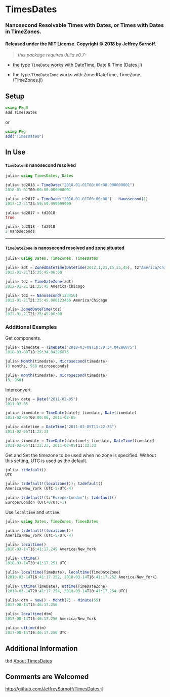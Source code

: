 # TimesDates
### Nanosecond Resolvable Times with Dates, or Times with Dates in TimeZones.
#### Released under the MIT License. Copyright &copy; 2018 by Jeffrey Sarnoff.

> _this package requires Julia v0.7-_

- the type `TimeDate` works with DateTime, Date & Time (Dates.jl)

- the type `TimeDateZone` works with ZonedDateTime, TimeZone (TimeZones.jl)

## Setup

```julia
using Pkg3
add TimesDates
```
or
```julia
using Pkg
add("TimesDates")
```

## In Use

#### `TimeDate` is nanosecond resolved

```julia
julia> using TimesDates, Dates

julia> td2018 = TimeDate("2018-01-01T00:00:00.000000001")
2018-01-01T00:00:00.000000001

julia> td2017 = TimeDate("2018-01-01T00:00:00") - Nanosecond(1)
2017-12-31T23:59:59.999999999

julia> td2017 < td2018
true

julia> td2018 - td2018
2 nanoseconds
```

----

#### `TimeDateZone` is nanosecond resolved and zone situated

```julia
julia> using Dates, TimeZones, TimesDates

julia> zdt = ZonedDateTime(DateTime(2012,1,21,15,25,45), tz"America/Chicago")
2012-01-21T15:25:45-06:00

julia> tdz = TimeDateZone(zdt)
2012-01-21T21:25:45 America/Chicago

julia> tdz += Nanosecond(123456)
2012-01-21T21:25:45.000123456 America/Chicago

julia> ZonedDateTime(tdz)
2012-01-21T21:25:45-06:00
```

### Additional Examples

Get components.
```julia
julia> timedate = TimeDate("2018-03-09T18:29:34.04296875")
2018-03-09T18:29:34.04296875

julia> Month(timedate), Microsecond(timedate)
(3 months, 968 microseconds)

julia> month(timedate), microsecond(timedate)
(3, 968)
```
Interconvert.
```julia
julia> date = Date("2011-02-05")
2011-02-05

julia> timedate = TimeDate(date); timedate, Date(timedate)
2011-02-05T00:00:00, 2011-02-05

julia> datetime = DateTime("2011-02-05T11:22:33")
2011-02-05T11:22:33

julia> timedate = TimeDate(datetime); timedate, DateTime(timedate)
2011-02-05T11:22:33, 2011-02-05T11:22:33
```
Get and Set the timezone to be used when no zone is specified.
Without this setting, UTC is used as the default.
```julia
julia> tzdefault()
UTC

julia> tzdefault!(localzone()); tzdefault()
America/New_York (UTC-5/UTC-4)

julia> tzdefault!(tz"Europe/London"); tzdefault()
Europe/London (UTC+0/UTC+1)
```
Use `localtime` and `uttime`.
```julia
julia> using Dates, TimeZones, TimesDates

julia> tzdefault!(localzone())
America/New_York (UTC-5/UTC-4)

julia> localtime()
2018-03-14T16:41:17.249 America/New_York

julia> uttime()
2018-03-14T20:41:17.251 UTC

julia> localtime(TimeDate), localtime(TimeDateZone)
(2018-03-14T16:41:17.252, 2018-03-14T16:41:17.252 America/New_York)

julia> uttime(TimeDate), uttime(TimeDateZone)
(2018-03-14T20:41:17.254, 2018-03-14T20:41:17.254 UTC)

julia> dtm = now() - Month(7) - Minute(55)
2017-08-14T15:46:17.256

julia> localtime(dtm)
2017-08-14T15:46:17.256 America/New_York

julia> uttime(dtm)
2017-08-14T19:46:17.256 UTC
```


## Additional Information
tbd [About TimesDates](https://jeffreysarnoff.github.io/TimesDates.jl/)

## Comments are Welcomed

http://github.com/JeffreySarnoff/TimesDates.jl
